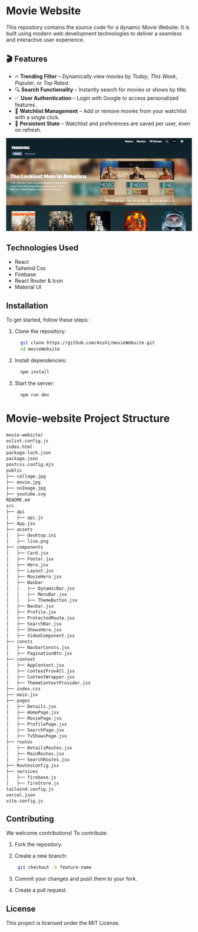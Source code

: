 # Movie Website

This repository contains the source code for a dynamic Movie Website. It is built using modern web development technologies to deliver a seamless and interactive user experience.

## 🎬 Features

- 🔥 **Trending Filter** – Dynamically view movies by _Today_, _This Week_, _Popular_, or _Top Rated_.
- 🔍 **Search Functionality** – Instantly search for movies or shows by title.
- ✅ **User Authentication** – Login with Google to access personalized features.
- 🎯 **Watchlist Management** – Add or remove movies from your watchlist with a single click.
- 💾 **Persistent State** – Watchlist and preferences are saved per user, even on refresh.

![Project Banner](./src/assets/live.png)


## Technologies Used
- React
- Tailwind Css
- Firebase
- React Router & Icon
- Material UI


## Installation

To get started, follow these steps:

1. Clone the repository:
   ```bash
     git clone https://github.com/4ssh1/movieWebsite.git
     cd movieWebsite
   ```
   

2. Install dependencies:
   ```bash
     npm install
   ```

3. Start the server:
   ```bash
     npm run dev
   ```


# Movie-website Project Structure

```text
movie-website/
eslint.config.js
index.html
package-lock.json
package.json
postcss.config.mjs
public
├── collage.jpg
├── movie.jpg
├── noImage.jpg
├── youtube.svg
README.md
src
├── api
│   ├── api.js
├── App.jsx
├── assets
│   ├── desktop.ini
│   ├── live.png
├── components
│   ├── Card.jsx
│   ├── Footer.jsx
│   ├── Hero.jsx
│   ├── Layout.jsx
│   ├── MovieHero.jsx
│   ├── Navbar
│   │   ├── DynamicBar.jsx
│   │   ├── MenuBar.jsx
│   │   ├── ThemeButton.jsx
│   ├── Navbar.jsx
│   ├── Profile.jsx
│   ├── ProtectedRoute.jsx
│   ├── SearchBar.jsx
│   ├── ShowsHero.jsx
│   ├── VideoComponent.jsx
├── consts
│   ├── NavbarConsts.jsx
│   ├── PaginationBtn.jsx
├── context
│   ├── AppContent.jsx
│   ├── ContextProvAll.jsx
│   ├── ContextWrapper.jsx
│   ├── ThemeContextProvider.jsx
├── index.css
├── main.jsx
├── pages
│   ├── Details.jsx
│   ├── HomePage.jsx
│   ├── MoviePage.jsx
│   ├── ProfilePage.jsx
│   ├── SearchPage.jsx
│   ├── TvShowsPage.jsx
├── routes
│   ├── DetailsRoutes.jsx
│   ├── MainRoutes.jsx
│   ├── SearchRoutes.jsx
├── RoutesConfig.jsx
├── services
│   ├── firebase.js
│   ├── fireStore.js
tailwind.config.js
vercel.json
vite.config.js
```



## Contributing
We welcome contributions! To contribute:

1. Fork the repository.
   
2. Create a new branch:
   ```bash
    git checkout -b feature-name
   ```

3. Commit your changes and push them to your fork.
4. Create a pull request.

## License
This project is licensed under the MIT License.


